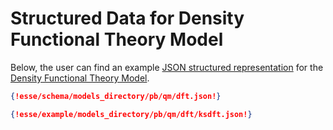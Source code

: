 # Structured Data for Density Functional Theory Model

Below, the user can find an example [JSON structured representation](../../data-structured/overview.md) for the [Density Functional Theory Model](overview.md). 

```json tab="Schema" 
{!esse/schema/models_directory/pb/qm/dft.json!}
```

```json tab="Example" 
{!esse/example/models_directory/pb/qm/dft/ksdft.json!}
```
